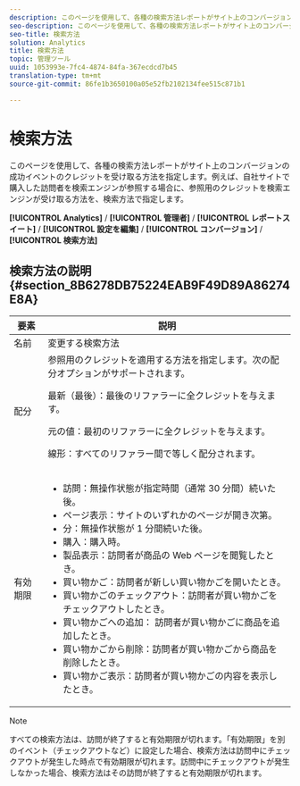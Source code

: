 ```yaml
---
description: このページを使用して、各種の検索方法レポートがサイト上のコンバージョンの成功イベントのクレジットを受け取る方法を指定します。例えば、自社サイトで購入した訪問者を検索エンジンが参照する場合に、参照用のクレジットを検索エンジンが受け取る方法を、検索方法で指定します。
seo-description: このページを使用して、各種の検索方法レポートがサイト上のコンバージョンの成功イベントのクレジットを受け取る方法を指定します。例えば、自社サイトで購入した訪問者を検索エンジンが参照する場合に、参照用のクレジットを検索エンジンが受け取る方法を、検索方法で指定します。
seo-title: 検索方法
solution: Analytics
title: 検索方法
topic: 管理ツール
uuid: 1053993e-7fc4-4874-84fa-367ecdcd7b45
translation-type: tm+mt
source-git-commit: 86fe1b3650100a05e52fb2102134fee515c871b1

---
```



# 検索方法

このページを使用して、各種の検索方法レポートがサイト上のコンバージョンの成功イベントのクレジットを受け取る方法を指定します。例えば、自社サイトで購入した訪問者を検索エンジンが参照する場合に、参照用のクレジットを検索エンジンが受け取る方法を、検索方法で指定します。

**[!UICONTROL Analytics]** / **[!UICONTROL 管理者]** / **[!UICONTROL レポートスイート]** / **[!UICONTROL 設定を編集]** / **[!UICONTROL コンバージョン]** / **[!UICONTROL 検索方法]**

## 検索方法の説明 {#section_8B6278DB75224EAB9F49D89A86274E8A}

<table id="table_8ABC1C9BD63F419082E4C4C69E401526"> 
 <thead> 
  <tr> 
   <th colname="col1" class="entry"> 要素 </th> 
   <th colname="col2" class="entry"> 説明 </th> 
  </tr> 
 </thead>
 <tbody> 
  <tr> 
   <td colname="col1"> 名前 </td> 
   <td colname="col2"> 変更する検索方法 </td> 
  </tr> 
  <tr> 
   <td colname="col1"> 配分 </td> 
   <td colname="col2"> 参照用のクレジットを適用する方法を指定します。次の配分オプションがサポートされます。 <p> <span class="uicontrol">最新（最後）：</span>最後のリファラーに全クレジットを与えます。 </p> <p> <span class="uicontrol">元の値：</span>最初のリファラーに全クレジットを与えます。 </p> <p> <span class="uicontrol">線形：</span>すべてのリファラー間で等しく配分されます。 </p> </td> 
  </tr> 
  <tr> 
   <td colname="col1"> 有効期限 </td> 
   <td colname="col2"> 
    <ul id="ul_95EB224CAD164E9997B148E08AFA5F9B"> 
     <li id="li_C240460C21E14AA498D2EA62B9354710"> <span class="uicontrol">訪問：</span>無操作状態が指定時間（通常 30 分間）続いた後。 </li> 
     <li id="li_A3AE5438919E44B68DF99BEEA60C44EE"> <span class="uicontrol">ページ表示：</span>サイトのいずれかのページが開き次第。 </li> 
     <li id="li_D5E20FEF313E4C5B99E7097CA175761A"> <span class="uicontrol">分：</span>無操作状態が 1 分間続いた後。 </li> 
     <li id="li_7315AA3EDDBB47A2BEA3C173881378A1"> <span class="uicontrol">購入：</span>購入時。 </li> 
     <li id="li_C0CF07581654472C9C9EC944E6F18164"> <span class="uicontrol">製品表示：</span>訪問者が商品の Web ページを閲覧したとき。 </li> 
     <li id="li_A1B04065150B407491D2EC78EC0DBDF5"> <span class="uicontrol">買い物かご：</span>訪問者が新しい買い物かごを開いたとき。 </li> 
     <li id="li_2AA50C6B9CB14500B67909CDF2AA700C"> <span class="uicontrol">買い物かごのチェックアウト：</span>訪問者が買い物かごをチェックアウトしたとき。 </li> 
     <li id="li_F58CE6FB8DCE4BE4927FFCB35A6D8E31"> <span class="uicontrol">買い物かごへの追加：</span> 訪問者が買い物かごに商品を追加したとき。 </li> 
     <li id="li_AD7C846F46604FC48E0919ACB7515E14"> <span class="uicontrol">買い物かごから削除：</span>訪問者が買い物かごから商品を削除したとき。 </li> 
     <li id="li_EB66E0563F564C9F985BE922DABD0A56"> <span class="uicontrol">買い物かご表示：</span>訪問者が買い物かごの内容を表示したとき。 </li> 
    </ul> </td> 
  </tr> 
 </tbody> 
</table>

>[!NOTE]
>
>すべての検索方法は、訪問が終了すると有効期限が切れます。「有効期限」を別のイベント（チェックアウトなど）に設定した場合、検索方法は訪問中にチェックアウトが発生した時点で有効期限が切れます。訪問中にチェックアウトが発生しなかった場合、検索方法はその訪問が終了すると有効期限が切れます。

